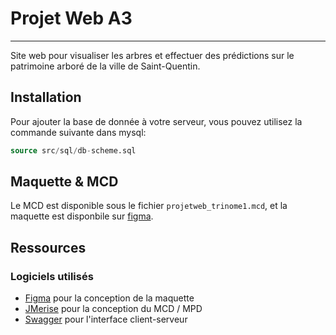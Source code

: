 # Projet Web A3

---

Site web pour visualiser les arbres et effectuer des prédictions sur le
patrimoine arboré de la ville de Saint-Quentin.

## Installation

Pour ajouter la base de donnée à votre serveur, vous pouvez utilisez la
commande suivante dans mysql:

```sql
source src/sql/db-scheme.sql
```

## Maquette & MCD

Le MCD est disponible sous le fichier `projetweb_trinome1.mcd`, et la maquette
est disponbile sur [figma](https://www.figma.com/design/QCQlzCoyZcN3SnloqAFAnX/Untitled?node-id=0-1&t=U39GZnjTTXRKUf6q-1).

## Ressources

### Logiciels utilisés

- [Figma](https://www.figma.com/) pour la conception de la maquette  
- [JMerise](https://www.jfreesoft.com/JMerise/) pour la conception du MCD / MPD
- [Swagger](https://editor.swagger.io/) pour l'interface client-serveur  
